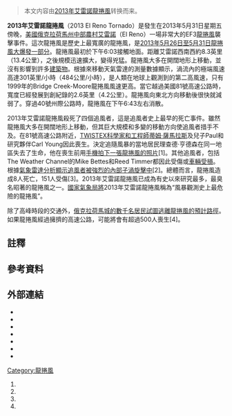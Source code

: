 > 本文内容由[2013年艾雷諾龍捲風](https://zh.wikipedia.org/wiki/2013年艾雷諾龍捲風)转换而来。


**2013年艾雷諾龍捲風**（2013 El Reno Tornado）是發生在2013年5月31日星期五傍晚，[美國](https://zh.wikipedia.org/wiki/美國 "wikilink")[俄克拉荷馬州中部農村](https://zh.wikipedia.org/wiki/俄克拉荷馬州 "wikilink")[艾雷諾](https://zh.wikipedia.org/wiki/艾雷諾 "wikilink")（El Reno）一場非常大的EF3[龍捲風](../Page/龍捲風.md "wikilink")襲擊事件。這次龍捲風是歷史上最寬廣的龍捲風，是[2013年5月26日至5月31日龍捲風大爆發一部分](https://zh.wikipedia.org/wiki/2013年5月26日至5月31日龍捲風大爆發 "wikilink")。龍捲風最初於下午6:03接觸地面。距離艾雷諾西南西約8.3英里（13.4公里），之後規模迅速擴大，變得兇猛。龍捲風大多在開闊地形上移動，並沒有影響到許多[建築物](https://zh.wikipedia.org/wiki/建築物 "wikilink")。根據來移動天氣雷達的測量數據顯示，渦流內的極端風速高達301英里/小時（484公里/小時），是人類在地球上觀測到的第二高風速，只有1999年的Bridge Creek-Moore龍捲風風速更高。當它越過美國81號高速公路時，寬度已經發展到創紀錄的2.6英里（4.2公里）。龍捲風向東北方向移動後很快就減弱了。穿過40號州際公路時，龍捲風在下午6:43左右消散。

2013年艾雷諾龍捲風殺死了四個追風者，這是追風者史上最早的死亡事件。雖然龍捲風大多在開闊地形上移動，但其巨大規模和多變的移動方向使追風者措手不及。在81號高速公路附近，[TWISTEX](https://zh.wikipedia.org/wiki/TWISTEX "wikilink")[科學家和工程師](https://zh.wikipedia.org/wiki/科學家 "wikilink")[蒂姆·薩馬拉斯](../Page/蒂姆·薩馬拉斯.md "wikilink")及兒子Paul和研究夥伴Carl Young因此喪生。決定追隨風暴的當地居民理查德·亨德森在同一地區失去了生命，他在喪生前用[手機拍下一張龍捲風的照片](https://zh.wikipedia.org/wiki/手機 "wikilink")\[1\]。其他追風者，包括The Weather Channel的Mike Bettes和Reed Timmer都因此受傷或[車輛受損](https://zh.wikipedia.org/wiki/車輛 "wikilink")。根據[氣象雷達分析顯示追風者被強烈的內部子渦旋擊中](https://zh.wikipedia.org/wiki/氣象雷達 "wikilink")\[2\]。總體而言，龍捲風造成8人死亡，151人受傷\[3\]。2013年艾雷諾龍捲風已成為有史以來研究最多，最臭名昭著的龍捲風之一。[國家氣象局將](../Page/国家气象局_\(美国\).md "wikilink")2013年艾雷諾龍捲風稱為“風暴觀測史上最危險的龍捲風”。

除了高峰時段的交通外，[俄克拉荷馬城的數千名居民試圖逃離龍捲風的預計路徑](https://zh.wikipedia.org/wiki/俄克拉荷馬城 "wikilink")。如果龍捲風經過擁擠的高速公路，可能將會有超過500人喪生\[4\]。

## 註釋

## 參考資料

## 外部連結

  -
  -
  -
  -
  -
  -
  -
[Category:龍捲風](https://zh.wikipedia.org/wiki/Category:龍捲風 "wikilink")

1.
2.
3.
4.